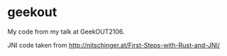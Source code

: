 # geekout

My code from my talk at GeekOUT2106.

JNI code taken from http://nitschinger.at/First-Steps-with-Rust-and-JNI/
